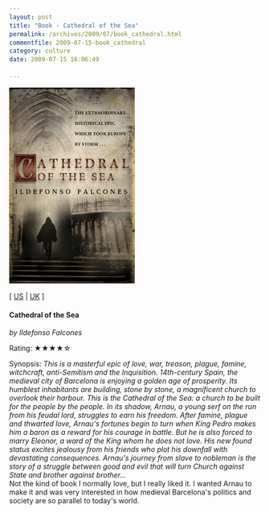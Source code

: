 ```yaml
---
layout: post
title: "Book - Cathedral of the Sea"
permalink: /archives/2009/07/book_cathedral.html
commentfile: 2009-07-15-book_cathedral
category: culture
date: 2009-07-15 16:06:49

---
```


<img class="photo right" src="/assets/images/0552773972.jpg" width="250" alt="Cathedral of the Sea cover" />

\[ [US](http://www.amazon.com/o/asin/0552773972) | [UK](http://www.amazon.co.uk/o/asin/0552773972) \]

#### Cathedral of the Sea

<em>by Ildefonso Falcones</em>

Rating: ★★★★☆

<div class="book_synopsis">
Synopsis: <em>This is a masterful epic of love, war, treason, plague, famine, witchcraft, anti-Semitism and the Inquisition. 14th-century Spain, the medieval city of Barcelona is enjoying a golden age of prosperity. Its humblest inhabitants are building, stone by stone, a magnificent church to overlook their harbour. This is the Cathedral of the Sea: a church to be built for the people by the people. In its shadow, Arnau, a young serf on the run from his feudal lord, struggles to earn his freedom. After famine, plague and thwarted love, Arnau's fortunes begin to turn when King Pedro makes him a baron as a reward for his courage in battle. But he is also forced to marry Eleonor, a ward of the King whom he does not love. His new found status excites jealousy from his friends who plot his downfall with devastating consequences. Arnau's journey from slave to nobleman is the story of a struggle between good and evil that will turn Church against State and brother against brother...</em>

</div>
Not the kind of book I normally love, but I really liked it. I wanted Arnau to make it and was very interested in how medieval Barcelona's politics and society are so parallel to today's world.
